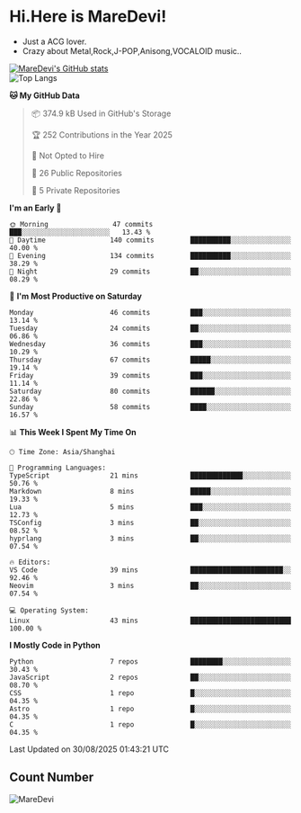 # Hi.Here is MareDevi!

- Just a ACG lover.
- Crazy about Metal,Rock,J-POP,Anisong,VOCALOID music..

[![MareDevi's GitHub stats](https://github-readme-stats.vercel.app/api?username=MareDevi&show_icons=true&theme=algolia)](https://github.com/anuraghazra/github-readme-stats)  
![Top Langs](https://github-readme-stats.vercel.app/api/top-langs/?username=MareDevi&layout=compact&theme=algolia)

<!--START_SECTION:waka-->
**🐱 My GitHub Data** 

> 📦 374.9 kB Used in GitHub's Storage 
 > 
> 🏆 252 Contributions in the Year 2025
 > 
> 🚫 Not Opted to Hire
 > 
> 📜 26 Public Repositories 
 > 
> 🔑 5 Private Repositories 
 > 
**I'm an Early 🐤** 

```text
🌞 Morning                47 commits          ███░░░░░░░░░░░░░░░░░░░░░░   13.43 % 
🌆 Daytime                140 commits         ██████████░░░░░░░░░░░░░░░   40.00 % 
🌃 Evening                134 commits         ██████████░░░░░░░░░░░░░░░   38.29 % 
🌙 Night                  29 commits          ██░░░░░░░░░░░░░░░░░░░░░░░   08.29 % 
```
📅 **I'm Most Productive on Saturday** 

```text
Monday                   46 commits          ███░░░░░░░░░░░░░░░░░░░░░░   13.14 % 
Tuesday                  24 commits          ██░░░░░░░░░░░░░░░░░░░░░░░   06.86 % 
Wednesday                36 commits          ███░░░░░░░░░░░░░░░░░░░░░░   10.29 % 
Thursday                 67 commits          █████░░░░░░░░░░░░░░░░░░░░   19.14 % 
Friday                   39 commits          ███░░░░░░░░░░░░░░░░░░░░░░   11.14 % 
Saturday                 80 commits          ██████░░░░░░░░░░░░░░░░░░░   22.86 % 
Sunday                   58 commits          ████░░░░░░░░░░░░░░░░░░░░░   16.57 % 
```


📊 **This Week I Spent My Time On** 

```text
🕑︎ Time Zone: Asia/Shanghai

💬 Programming Languages: 
TypeScript               21 mins             █████████████░░░░░░░░░░░░   50.76 % 
Markdown                 8 mins              █████░░░░░░░░░░░░░░░░░░░░   19.33 % 
Lua                      5 mins              ███░░░░░░░░░░░░░░░░░░░░░░   12.73 % 
TSConfig                 3 mins              ██░░░░░░░░░░░░░░░░░░░░░░░   08.52 % 
hyprlang                 3 mins              ██░░░░░░░░░░░░░░░░░░░░░░░   07.54 % 

🔥 Editors: 
VS Code                  39 mins             ███████████████████████░░   92.46 % 
Neovim                   3 mins              ██░░░░░░░░░░░░░░░░░░░░░░░   07.54 % 

💻 Operating System: 
Linux                    43 mins             █████████████████████████   100.00 % 
```

**I Mostly Code in Python** 

```text
Python                   7 repos             ████████░░░░░░░░░░░░░░░░░   30.43 % 
JavaScript               2 repos             ██░░░░░░░░░░░░░░░░░░░░░░░   08.70 % 
CSS                      1 repo              █░░░░░░░░░░░░░░░░░░░░░░░░   04.35 % 
Astro                    1 repo              █░░░░░░░░░░░░░░░░░░░░░░░░   04.35 % 
C                        1 repo              █░░░░░░░░░░░░░░░░░░░░░░░░   04.35 % 
```




 Last Updated on 30/08/2025 01:43:21 UTC
<!--END_SECTION:waka-->

## Count Number
![MareDevi](https://count.getloli.com/get/@maredevi?theme=moebooru-h)  

<!---
MareDevi/MareDevi is a ✨ special ✨ repository because its `README.md` (this file) appears on your GitHub profile.
You can click the Preview link to take a look at your changes.
--->
